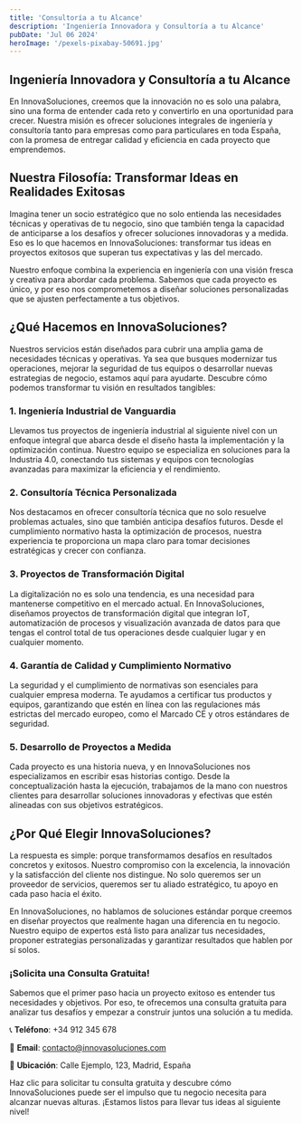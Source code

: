 ```yaml
---
title: 'Consultoría a tu Alcance'
description: 'Ingeniería Innovadora y Consultoría a tu Alcance'
pubDate: 'Jul 06 2024'
heroImage: '/pexels-pixabay-50691.jpg'
---
```


## Ingeniería Innovadora y Consultoría a tu Alcance

En InnovaSoluciones, creemos que la innovación no es solo una palabra, sino una forma de entender cada reto y convertirlo en una oportunidad para crecer. Nuestra misión es ofrecer soluciones integrales de ingeniería y consultoría tanto para empresas como para particulares en toda España, con la promesa de entregar calidad y eficiencia en cada proyecto que emprendemos.

## Nuestra Filosofía: Transformar Ideas en Realidades Exitosas

Imagina tener un socio estratégico que no solo entienda las necesidades técnicas y operativas de tu negocio, sino que también tenga la capacidad de anticiparse a los desafíos y ofrecer soluciones innovadoras y a medida. Eso es lo que hacemos en InnovaSoluciones: transformar tus ideas en proyectos exitosos que superan tus expectativas y las del mercado.

Nuestro enfoque combina la experiencia en ingeniería con una visión fresca y creativa para abordar cada problema. Sabemos que cada proyecto es único, y por eso nos comprometemos a diseñar soluciones personalizadas que se ajusten perfectamente a tus objetivos.

## ¿Qué Hacemos en InnovaSoluciones?

Nuestros servicios están diseñados para cubrir una amplia gama de necesidades técnicas y operativas. Ya sea que busques modernizar tus operaciones, mejorar la seguridad de tus equipos o desarrollar nuevas estrategias de negocio, estamos aquí para ayudarte. Descubre cómo podemos transformar tu visión en resultados tangibles:

### 1. **Ingeniería Industrial de Vanguardia**

Llevamos tus proyectos de ingeniería industrial al siguiente nivel con un enfoque integral que abarca desde el diseño hasta la implementación y la optimización continua. Nuestro equipo se especializa en soluciones para la Industria 4.0, conectando tus sistemas y equipos con tecnologías avanzadas para maximizar la eficiencia y el rendimiento.

### 2. **Consultoría Técnica Personalizada**

Nos destacamos en ofrecer consultoría técnica que no solo resuelve problemas actuales, sino que también anticipa desafíos futuros. Desde el cumplimiento normativo hasta la optimización de procesos, nuestra experiencia te proporciona un mapa claro para tomar decisiones estratégicas y crecer con confianza.

### 3. **Proyectos de Transformación Digital**

La digitalización no es solo una tendencia, es una necesidad para mantenerse competitivo en el mercado actual. En InnovaSoluciones, diseñamos proyectos de transformación digital que integran IoT, automatización de procesos y visualización avanzada de datos para que tengas el control total de tus operaciones desde cualquier lugar y en cualquier momento.

### 4. **Garantía de Calidad y Cumplimiento Normativo**

La seguridad y el cumplimiento de normativas son esenciales para cualquier empresa moderna. Te ayudamos a certificar tus productos y equipos, garantizando que estén en línea con las regulaciones más estrictas del mercado europeo, como el Marcado CE y otros estándares de seguridad.

### 5. **Desarrollo de Proyectos a Medida**

Cada proyecto es una historia nueva, y en InnovaSoluciones nos especializamos en escribir esas historias contigo. Desde la conceptualización hasta la ejecución, trabajamos de la mano con nuestros clientes para desarrollar soluciones innovadoras y efectivas que estén alineadas con sus objetivos estratégicos.

## ¿Por Qué Elegir InnovaSoluciones?

La respuesta es simple: porque transformamos desafíos en resultados concretos y exitosos. Nuestro compromiso con la excelencia, la innovación y la satisfacción del cliente nos distingue. No solo queremos ser un proveedor de servicios, queremos ser tu aliado estratégico, tu apoyo en cada paso hacia el éxito.

En InnovaSoluciones, no hablamos de soluciones estándar porque creemos en diseñar proyectos que realmente hagan una diferencia en tu negocio. Nuestro equipo de expertos está listo para analizar tus necesidades, proponer estrategias personalizadas y garantizar resultados que hablen por sí solos.

### ¡Solicita una Consulta Gratuita!

Sabemos que el primer paso hacia un proyecto exitoso es entender tus necesidades y objetivos. Por eso, te ofrecemos una consulta gratuita para analizar tus desafíos y empezar a construir juntos una solución a tu medida.

📞 **Teléfono**: +34 912 345 678

📧 **Email**: [contacto@innovasoluciones.com](mailto:contacto@innovasoluciones.com)

📍 **Ubicación**: Calle Ejemplo, 123, Madrid, España

Haz clic para solicitar tu consulta gratuita y descubre cómo InnovaSoluciones puede ser el impulso que tu negocio necesita para alcanzar nuevas alturas. ¡Estamos listos para llevar tus ideas al siguiente nivel!